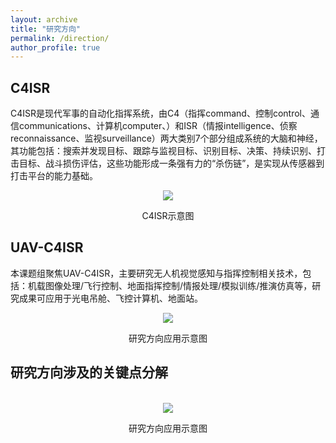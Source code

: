 ```yaml
---
layout: archive
title: "研究方向"
permalink: /direction/
author_profile: true
---
```


## C4ISR

C4ISR是现代军事的自动化指挥系统，由C4（指挥command、控制control、通信communications、计算机computer、）和ISR（情报intelligence、侦察reconnaissance、监视surveillance）两大类别7个部分组成系统的大脑和神经，其功能包括：搜索并发现目标、跟踪与监视目标、识别目标、决策、持续识别、打击目标、战斗损伤评估，这些功能形成一条强有力的“杀伤链”，是实现从传感器到打击平台的能力基础。

<div style="text-align: center;">
  <img src="{{site.url}}/images/C4ISR.png"/>
  <p>C4ISR示意图</p>
</div>

## UAV-C4ISR

本课题组聚焦UAV-C4ISR，主要研究无人机视觉感知与指挥控制相关技术，包括：机载图像处理/飞行控制、地面指挥控制/情报处理/模拟训练/推演仿真等，研究成果可应用于光电吊舱、飞控计算机、地面站。

<div style="text-align: center;">
  <img src="{{site.url}}/images/UAV-C4ISR.png"/>
  <p>研究方向应用示意图</p>
</div>

## 研究方向涉及的关键点分解

<br/>
<div style="text-align: center;">
  <img src="{{site.url}}/images/Key_points_of_research_direction.png"/>
  <p>研究方向应用示意图</p>
</div>
